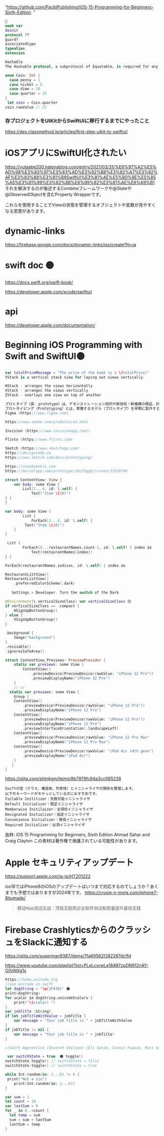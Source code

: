 “https://github.com/PacktPublishing/iOS-15-Programming-for-Beginners-Sixth-Edition. ”

```swift
🤬
weak var
deinit
protocol ??
guard?
associatedtype
typealias
extension

Hashable
The Hashable protocol, a subprotocol of Equatable, is required for any type you want to use as a key to a Dictionary. As with Equatable

enum Coin: Int {
  case penny = 1
  case nickel = 5
  case dime = 10
  case quarter = 25
}
 let coin = Coin.quarter
coin.rawValue // 25
```

### 存プロジェクトをUIKitからSwiftUIに移行するまでにやったこと
https://dev.classmethod.jp/articles/first-step-uikit-to-swiftui/

# iOSアプリにSwiftUI化されたい
https://yutaabe200.hatenablog.com/entry/2021/03/31/%E6%97%A2%E5%AD%98%E3%83%97%E3%83%AD%E3%82%B8%E3%82%A7%E3%82%AF%E3%83%88%E3%81%B8SwiftUI%E3%81%AE%E5%B0%8E%E5%85%A5%E3%81%99%E3%82%8B%E6%99%82%E3%81%AE%E8%A9%B1
それを解決するのが後述するCombineフレームワークや@Stateや@ObservedObjectを含むProperty Wrapperです。

これらを使用することでViewの状態を管理するオブジェクトや変数が見やすくなる恩恵があります。

# dynamic-links
https://firebase.google.com/docs/dynamic-links/ios/create?hl=ja

# swift doc 🟡
https://docs.swift.org/swift-book/

https://developer.apple.com/xcode/swiftui/

# api
https://developer.apple.com/documentation/

	
# Beginning iOS Programming with Swift and SwiftUI🟡
```swift
var totalPriceMessage = "The price of the book is $ \(totalPrice)"
VStack is a vertical stack view for laying out views vertically. 

HStack - arranges the views horizontally 
VStack - arranges the views vertically 
ZStack - overlays one view on top of another

プロトタイプ（英: prototype）は、デモンストレーション目的や新技術・新機構の検証、試験、量産前での問題点の洗い出しのために設計・仮組み・製造された原型機
プロトタイピング（Prototyping）とは、実働するモデル（プロトタイプ）を早期に製作する手法およびその過程を意味する。
Figma (https://www.figma.com)

https://www.adobe.com/products/xd.html

Invision (https://www.invisionapp.com/)

Flinto (https://www.flinto.com) 

Sketch (https://www.sketchapp.com)
https://designcode.io
https://www.sketch.com/docs/prototyping/

https://sneakpeekit.com
https://marvelapp.com/prototype/10c52gg6/screen/33520749

struct ContentView: View {
    var body: some View {
        List(1...4, id: \.self) {
            Text("Item \($0)")
} }
}

var body: some View {
        List {
            ForEach(1...4, id: \.self) {
	     Text("Item \($0)")
	} 
}

 List {
        ForEach(0...restaurantNames.count-1, id: \.self) { index in
            Text(restaurantNames[index])
} }

ForEach(restaurantNames.indices, id: \.self) { index in

RestaurantListView()
RestaurantListView()
    .preferredColorScheme(.dark)
    
   Settings > Developer. Turn the switch of the Dark

@Environment(\.verticalSizeClass) var verticalSizeClass 🟡
if verticalSizeClass == .compact {
    HSignUpButtonGroup()
} else {
    VSignUpButtonGroup()
}

.background {
    Image("background")
}
.resizable()
.ignoresSafeArea()

struct ContentView_Previews: PreviewProvider {
    static var previews: some View {
	    ContentView()
		    .previewDevice(PreviewDevice(rawValue: "iPhone 12 Pro"))
		    .previewDisplayName("iPhone 12 Pro")
	}
	// or
  static var previews: some View {
    Group {
    ContentView()
        .previewDevice(PreviewDevice(rawValue: "iPhone 12 Pro"))
        .previewDisplayName("iPhone 12 Pro")
    ContentView()
        .previewDevice(PreviewDevice(rawValue: "iPhone 12 Pro"))
        .previewDisplayName("iPhone 12 Pro")
        .previewInterfaceOrientation(.landscapeLeft)
    ContentView()
        .previewDevice(PreviewDevice(rawValue: "iPhone 12 Pro Max"
        .previewDisplayName("iPhone 12 Pro Max")
    ContentView()
        .previewDevice(PreviewDevice(rawValue: "iPad Air (4th gene")
        .previewDisplayName("iPad Air")
    }
   }
}
```

https://qiita.com/shtnkgm/items/8b7979fc84a3cc065238
```
Swiftの型（クラス、構造体、列挙体）とイニシャライザの関係を整理します。
以下のキーワードがモヤっとしている方におすすめです。
Failable Initilizer｜失敗可能イニシャライザ
Default Initializer｜既定イニシャライザ
Memberwise Initilaizer｜全項目イニシャライザ
Designated Initializer｜指定イニシャライザ
Convenience Initializer｜簡易イニシャライザ
Required Initializer｜必須イニシャライザ
```

抜粋:
iOS 15 Programming for Beginners, Sixth Edition
Ahmad Sahar and Craig Clayton
この素材は著作権で保護されている可能性があります。

# Apple セキュリティアップデート
https://support.apple.com/ja-jp/HT201222

ios16ではiPhone8のiOSのアップデートはいつまで対応するのでしょうか？あくまでも予想ではありますが2024年です。
https://crusie-n-more.com/iphone7-8itumade/

> 移动App测试实战：顶级互联网企业软件测试和质量提升最佳实践


# Firebase CrashlyticsからのクラッシュをSlackに通知する
https://qiita.com/superman9387/items/7fa69562f282267dcffd


https://www.youtube.com/playlist?list=PLeLcvrwLe18497zpDN912nAY-G0nNXg1s

```swift
https://home.unicode.org
//use unicode in swift
let dogString = "\u{1F436}" 🟠
print(dogString)
for scalar in dogString.unicodeScalars {
    print("\(scalar) ")
}
var jobTitle :String?
if let jobTitleWithValue = jobTitle {
    var message = "Your job title is " + jobTitleWithValue
}
if jobTitle != nil {
    var message = "Your job title is " + jobTitle!
}

//Swift Apprentice (Seventh Edition) (Eli Ganim, Cosmin Pupaza, Matt Galloway) (z-lib.org)

 var switchState = true  🟠 toggle()
switchState.toggle() // switchState = false
switchState.toggle() // switchState = true

while Int.random(in: 1...6) != 6 {
 print("Not a six")
    print(Int.random(in: 1...6))
}

var sum = 1
let count = 10
var lastSum = 0
for _ in 0..<count {
  let temp = sum
  sum = sum + lastSum
  lastSum = temp
}

```

